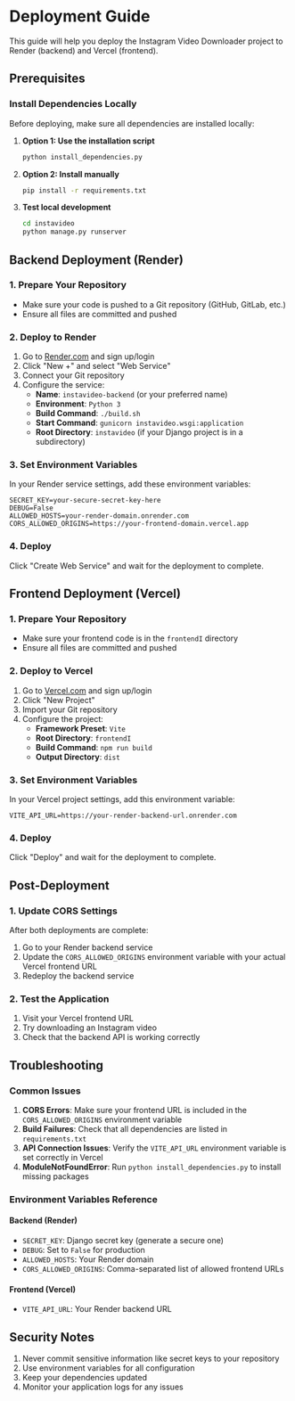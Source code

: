 # Deployment Guide

This guide will help you deploy the Instagram Video Downloader project to Render (backend) and Vercel (frontend).

## Prerequisites

### Install Dependencies Locally
Before deploying, make sure all dependencies are installed locally:

1. **Option 1: Use the installation script**
   ```bash
   python install_dependencies.py
   ```

2. **Option 2: Install manually**
   ```bash
   pip install -r requirements.txt
   ```

3. **Test local development**
   ```bash
   cd instavideo
   python manage.py runserver
   ```

## Backend Deployment (Render)

### 1. Prepare Your Repository
- Make sure your code is pushed to a Git repository (GitHub, GitLab, etc.)
- Ensure all files are committed and pushed

### 2. Deploy to Render
1. Go to [Render.com](https://render.com) and sign up/login
2. Click "New +" and select "Web Service"
3. Connect your Git repository
4. Configure the service:
   - **Name**: `instavideo-backend` (or your preferred name)
   - **Environment**: `Python 3`
   - **Build Command**: `./build.sh`
   - **Start Command**: `gunicorn instavideo.wsgi:application`
   - **Root Directory**: `instavideo` (if your Django project is in a subdirectory)

### 3. Set Environment Variables
In your Render service settings, add these environment variables:
```
SECRET_KEY=your-secure-secret-key-here
DEBUG=False
ALLOWED_HOSTS=your-render-domain.onrender.com
CORS_ALLOWED_ORIGINS=https://your-frontend-domain.vercel.app
```

### 4. Deploy
Click "Create Web Service" and wait for the deployment to complete.

## Frontend Deployment (Vercel)

### 1. Prepare Your Repository
- Make sure your frontend code is in the `frontendI` directory
- Ensure all files are committed and pushed

### 2. Deploy to Vercel
1. Go to [Vercel.com](https://vercel.com) and sign up/login
2. Click "New Project"
3. Import your Git repository
4. Configure the project:
   - **Framework Preset**: `Vite`
   - **Root Directory**: `frontendI`
   - **Build Command**: `npm run build`
   - **Output Directory**: `dist`

### 3. Set Environment Variables
In your Vercel project settings, add this environment variable:
```
VITE_API_URL=https://your-render-backend-url.onrender.com
```

### 4. Deploy
Click "Deploy" and wait for the deployment to complete.

## Post-Deployment

### 1. Update CORS Settings
After both deployments are complete:
1. Go to your Render backend service
2. Update the `CORS_ALLOWED_ORIGINS` environment variable with your actual Vercel frontend URL
3. Redeploy the backend service

### 2. Test the Application
1. Visit your Vercel frontend URL
2. Try downloading an Instagram video
3. Check that the backend API is working correctly

## Troubleshooting

### Common Issues

1. **CORS Errors**: Make sure your frontend URL is included in the `CORS_ALLOWED_ORIGINS` environment variable
2. **Build Failures**: Check that all dependencies are listed in `requirements.txt`
3. **API Connection Issues**: Verify the `VITE_API_URL` environment variable is set correctly in Vercel
4. **ModuleNotFoundError**: Run `python install_dependencies.py` to install missing packages

### Environment Variables Reference

#### Backend (Render)
- `SECRET_KEY`: Django secret key (generate a secure one)
- `DEBUG`: Set to `False` for production
- `ALLOWED_HOSTS`: Your Render domain
- `CORS_ALLOWED_ORIGINS`: Comma-separated list of allowed frontend URLs

#### Frontend (Vercel)
- `VITE_API_URL`: Your Render backend URL

## Security Notes

1. Never commit sensitive information like secret keys to your repository
2. Use environment variables for all configuration
3. Keep your dependencies updated
4. Monitor your application logs for any issues 